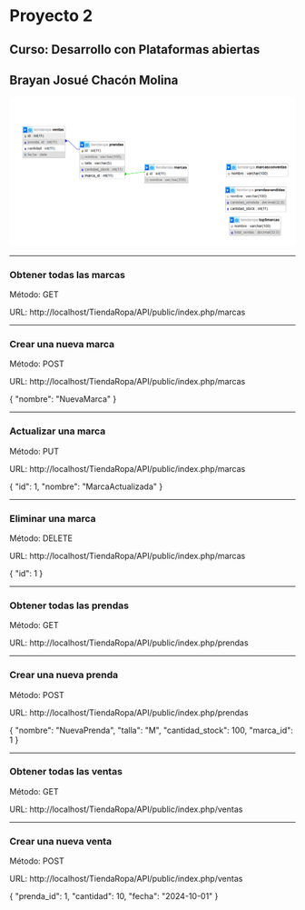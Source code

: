 <h1>Proyecto 2</h1>
<h2>Curso: Desarrollo con Plataformas abiertas</h2> 
<h2>Brayan Josué Chacón Molina</h2>

<img src="Diagrama.png" alt="Logo" class="logo">

<hr>
<h3>Obtener todas las marcas</h3> 
Método: GET

URL: http://localhost/TiendaRopa/API/public/index.php/marcas

<hr>

<h3>Crear una nueva marca</h3> 
Método: POST

URL: http://localhost/TiendaRopa/API/public/index.php/marcas

{
  "nombre": "NuevaMarca"
}
<hr>

<h3>Actualizar una marca</h3> 
Método: PUT

URL: http://localhost/TiendaRopa/API/public/index.php/marcas

{
  "id": 1,
  "nombre": "MarcaActualizada"
}
<hr>

<h3>Eliminar una marca</h3>
Método: DELETE

URL: http://localhost/TiendaRopa/API/public/index.php/marcas 

{
  "id": 1
}
<hr>

<h3>Obtener todas las prendas</h3> 
Método: GET

URL: http://localhost/TiendaRopa/API/public/index.php/prendas

<hr>

<h3>Crear una nueva prenda</h3> 
Método: POST

URL: http://localhost/TiendaRopa/API/public/index.php/prendas

{
  "nombre": "NuevaPrenda",
  "talla": "M",
  "cantidad_stock": 100,
  "marca_id": 1
}
<hr>

<h3>Obtener todas las ventas</h3> 
Método: GET

URL: http://localhost/TiendaRopa/API/public/index.php/ventas

<hr>

<h3>Crear una nueva venta</h3> 
Método: POST

URL: http://localhost/TiendaRopa/API/public/index.php/ventas

{
  "prenda_id": 1,
  "cantidad": 10,
  "fecha": "2024-10-01"
}